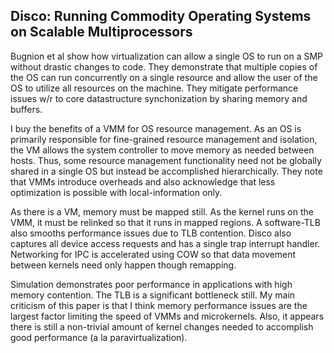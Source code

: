 ## Disco: Running Commodity Operating Systems on Scalable Multiprocessors

Bugnion et al show how virtualization can allow a single OS to run on a SMP without drastic changes to code. They demonstrate that multiple copies of the OS can run concurrently on a single resource and allow the user of the OS to utilize all resources on the machine. They mitigate performance issues w/r to core datastructure synchonization by sharing memory and buffers.

I buy the benefits of a VMM for OS resource management. As an OS is primarily responsible for fine-grained resource management and isolation, the VM allows the system controller to move memory as needed between hosts. Thus, some resource management functionality need not be globally shared in a single OS but instead be accomplished hierarchically. They note that VMMs introduce overheads and also acknowledge that less optimization is possible with local-information only.

As there is a VM, memory must be mapped still. As the kernel runs on the VMM, it must be relinked so that it runs in mapped regions. A software-TLB also smooths performance issues due to TLB contention. Disco also captures all device access requests and has a single trap interrupt handler. Networking for IPC is accelerated using COW so that data movement between kernels need only happen though remapping. 

Simulation demonstrates poor performance in applications with high memory contention. The TLB is a significant bottleneck still. My main criticism of this paper is that I think memory performance issues are the largest factor limiting the speed of VMMs and microkernels. Also, it appears there is still a non-trivial amount of kernel changes needed to accomplish good performance (a la paravirtualization).
